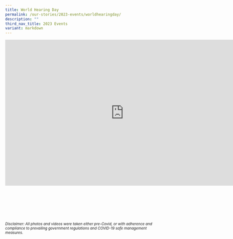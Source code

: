 ```yaml
---
title: World Hearing Day
permalink: /our-stories/2023-events/worldhearingday/
description: ""
third_nav_title: 2023 Events
variant: markdown
---
```

<iframe src="https://docs.google.com/presentation/d/e/2PACX-1vQSc3FujZB5oQ3qIq_TanGUDicj2uHrvZuud25xIDQraUk2t2-N2EeZbvi7hbbftUks3_jmZjJPwSxK/embed?start=true&amp;loop=true&amp;delayms=3000" frameborder="0" height="469" width="760" allowfullscreen="true"></iframe>


<br><br><br><br><br><br>
<sup>_Disclaimer: All photos and videos were taken either pre-Covid, or with adherence and compliance to prevailing government regulations and COVID-19 safe management measures._</sup>